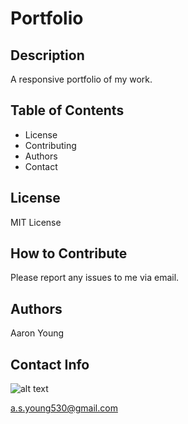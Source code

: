 # Portfolio
## Description
A responsive portfolio of my work.
## Table of Contents
- License
- Contributing
- Authors
- Contact
## License
MIT License
## How to Contribute
Please report any issues to me via email.
## Authors 
Aaron Young
## Contact Info
![alt text](https://avatars3.githubusercontent.com/u/60280417?s=460&u=37ccd56cfa83adcfe221dcca295c8e1dc564d55d&v=4)

a.s.young530@gmail.com
